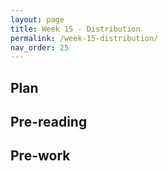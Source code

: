 ```yaml
---
layout: page
title: Week 15 - Distribution
permalink: /week-15-distribution/
nav_order: 25
---
```


## Plan

## Pre-reading

## Pre-work